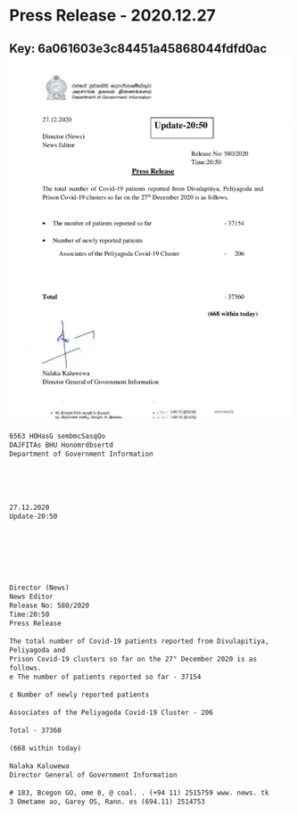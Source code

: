 # Press Release - 2020.12.27 
Key: 6a061603e3c84451a45868044fdfd0ac 
![img](img/6a061603e3c84451a45868044fdfd0ac.jpg)
---
```
6563 HOHasG sembmcSasqQo
DAJFITAs BHU Honomrdbsertd
Department of Government Information

 

 

27.12.2020
Update-20:50

 

 

 

Director (News)
News Editor
Release No: 580/2020
Time:20:50
Press Release

The total number of Covid-19 patients reported from Divulapitiya, Peliyagoda and
Prison Covid-19 clusters so far on the 27" December 2020 is as follows.
e The number of patients reported so far - 37154

¢ Number of newly reported patients

Associates of the Peliyagoda Covid-19 Cluster - 206

Total - 37360

(668 within today)

Nalaka Kaluwewa
Director General of Government Information

# 183, Bcegon GO, ome 0, @ coal. . (+94 11) 2515759 www. news. tk
3 Ometame ao, Garey OS, Rann. es (694.11) 2514753

 

```
